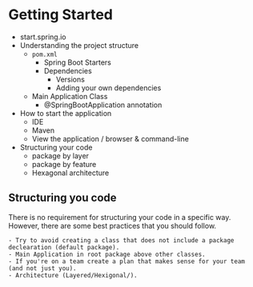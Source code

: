 # Getting Started

  - start.spring.io
  - Understanding the project structure
    - `pom.xml`
      - Spring Boot Starters
      - Dependencies
          - Versions
          - Adding your own dependencies
    - Main Application Class
      - @SpringBootApplication annotation
  - How to start the application
    - IDE
    - Maven
    - View the application / browser & command-line
  - Structuring your code
    - package by layer
    - package by feature
    - Hexagonal architecture

## Structuring you code

There is no requirement for structuring your code in a specific way. However, there are some best practices that you should follow.

    - Try to avoid creating a class that does not include a package declearation (default package).
    - Main Application in root package above other classes.
    - If you're on a team create a plan that makes sense for your team (and not just you).
    - Architecture (Layered/Hexigonal/).
